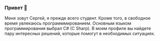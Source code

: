 ### Привет 👋

Меня зовут Сергей, я прежде всего студент. Кроме того, в свободное время увлекаюсь программмированием. Основным языком программирования выбрал C# (C Sharp). В моем профиле вы найдете пару интересных решений, которые помогут в необходимых ситуациях. 
